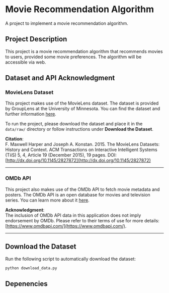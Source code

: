 # Movie Recommendation Algorithm

A project to implement a movie recommendation algorithm. 

## Project Description

This project is a movie recommendation algorithm that recommends movies to users, provided some movie preferences. The algorithm will be accessible via web.

## Dataset and API Acknowledgment

### MovieLens Dataset
This project makes use of the MovieLens dataset. The dataset is provided by GroupLens at the University of Minnesota. You can find the dataset and further information [here](https://grouplens.org/datasets/movielens/).

To run the project, please download the dataset and place it in the `data/raw/` directory or follow instructions under **Download the Dataset**.

**Citation**:  
F. Maxwell Harper and Joseph A. Konstan. 2015. The MovieLens Datasets: History and Context. ACM Transactions on Interactive Intelligent Systems (TiiS) 5, 4, Article 19 (December 2015), 19 pages. DOI: [http://dx.doi.org/10.1145/2827872](http://dx.doi.org/10.1145/2827872)

---

### OMDb API
This project also makes use of the OMDb API to fetch movie metadata and posters. The OMDb API is an open database for movies and television series. You can learn more about it [here](https://www.omdbapi.com/).

**Acknowledgment**:  
The inclusion of OMDb API data in this application does not imply endorsement by OMDb. Please refer to their terms of use for more details: [https://www.omdbapi.com/](https://www.omdbapi.com/).

---

## Download the Dataset

Run the following script to automatically download the dataset:
```bash
python download_data.py
```

## Depenencies
